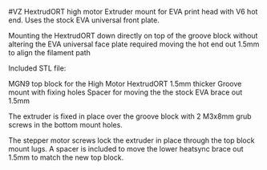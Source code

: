 #VZ HextrudORT high motor Extruder mount for EVA print head with V6 hot end. Uses the stock EVA universal front plate.

Mounting the HextrudORT down directly on top of the groove block without altering the EVA universal face plate required moving the hot end out 1.5mm to align the filament path

Included STL file:

MGN9 top block for the High Motor HextrudORT 1.5mm thicker Groove mount with fixing holes Spacer for moving the the stock EVA brace out 1.5mm

The extruder is fixed in place over the groove block with 2 M3x8mm grub screws in the bottom mount holes.

The stepper motor screws lock the extruder in place through the top block mount lugs. A spacer is included to move the lower heatsync brace out 1.5mm to match the new top block.
